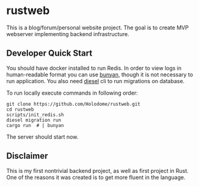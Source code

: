# rustweb

This is a blog/forum/personal website project. The goal is to create MVP webserver
implementing backend infrastructure.

## Developer Quick Start

You should have docker installed to run Redis.
In order to view logs in human-readable format you can use [bunyan](https://crates.io/crates/bunyan),
though it is not necessary to run application.
You also need [diesel](https://diesel.rs/) cli to run migrations on database.

To run locally execute commands in following order:
```shell
git clone https://github.com/Holodome/rustweb.git
cd rustweb
scripts/init_redis.sh
diesel migration run
cargo run  # | bunyan
```

The server should start now.

## Disclaimer

This is my first nontrivial backend project, as well as first project in Rust.
One of the reasons it was created is to get more fluent in the language.
